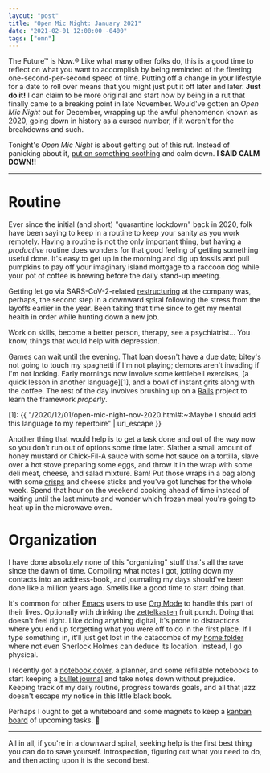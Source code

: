 ```yaml
---
layout: "post"
title: "Open Mic Night: January 2021"
date: "2021-02-01 12:00:00 -0400"
tags: ["omn"]
---
```


The Future™ is Now.®
Like what many other folks do, this is a good time to reflect on what
you want to accomplish by being reminded of the fleeting
one-second-per-second speed of time.
Putting off a change in your lifestyle for a date to roll over means
that you might just put it off later and later.
**Just do it!**
I can claim to be more original and start now by being in a rut that
finally came to a breaking point in late November.
Would've gotten an <i>Open Mic Night</i> out for December, wrapping up
the awful phenomenon known as 2020, going down in history as a cursed
number, if it weren't for the breakdowns and such.

Tonight's <i>Open Mic Night</i> is about getting out of this rut.
Instead of panicking about it,
[put on something soothing](https://sport3000.bandcamp.com/album/--8)
and calm down.
**I SAID CALM DOWN!!**

---

# Routine

Ever since the initial (and short) "quarantine lockdown" back in 2020,
folk have been saying to keep in a routine to keep your sanity as you work
remotely.
Having a routine is not the only important thing, but having a *productive*
routine does wonders for that good feeling of getting something useful done.
It's easy to get up in the morning and dig up fossils and pull
pumpkins to pay off your imaginary island mortgage to a raccoon dog
while your pot of coffee is brewing before the daily stand-up meeting.

Getting let go via SARS-CoV-2-related [restructuring] at the company
was, perhaps, the second step in a downward spiral following the stress
from the layoffs earlier in the year.
Been taking that time since to get my mental health in order while hunting
down a new job.

Work on skills, become a better person, therapy, see a psychiatrist...
You know, things that would help with depression.

[restructuring]: https://en.wikipedia.org/wiki/Restructuring

Games can wait until the evening.
That loan doesn't have a due date;
bitey's not going to touch my spaghetti if I'm not playing;
demons aren't invading if I'm not looking.
Early mornings now involve some kettlebell exercises,
[a quick lesson in another language][1], and a bowl of instant grits
along with the coffee.
The rest of the day involves brushing up on a [Rails](https://rubyonrails.org/)
project to learn the framework *properly*.

[1]: {{ "/2020/12/01/open-mic-night-nov-2020.html#:~:Maybe I should add this language to my repertoire" | uri_escape }}

Another thing that would help is to get a task done and out of the way
now so you don't run out of options some time later.
Slather a small amount of honey mustard or Chick-Fil-A sauce with some
hot sauce on a tortilla, slave over a hot stove preparing some eggs,
and throw it in the wrap with some deli meat, cheese, and salad mixture.
Bam!
Put those wraps in a bag along with some [crisps][pringles] and cheese
sticks and you've got lunches for the whole week.
Spend that hour on the weekend cooking ahead of time instead of
waiting until the last minute and wonder which frozen meal you're
going to heat up in the microwave oven.

[pringles]: https://www.quora.com/Why-are-Pringles-called-potato-crisps-and-not-potato-chips

# Organization

I have done absolutely none of this "organizing" stuff that's all the
rave since the dawn of time.
Compiling what notes I got, jotting down my contacts into an address-book,
and journaling my days should've been done like a million years ago.
Smells like a good time to start doing that.

It's common for other [Emacs] users to use [Org Mode] to handle this
part of their lives.
Optionally with drinking the [zettelkasten] fruit punch.
Doing that doesn't feel right.
Like doing anything digital, it's prone to distractions where you end
up forgetting what you were off to do in the first place.
If I type something in, it'll just get lost in the catacombs of my [home folder][~]
where not even Sherlock Holmes can deduce its location.
Instead, I go physical.

[Emacs]: https://www.gnu.org/s/emacs
[Org Mode]: https://orgmode.org/
[~]: https://en.wikipedia.org/wiki/Home_directory
[zettelkasten]: https://en.wikipedia.org/wiki/Zettelkasten

I recently got a [notebook cover](https://www.jetpens.com/Kokuyo-Systemic-Cover-Notebook-Ring-Type-Synthetic-Leather-A5-6-mm-Rule-Black/pd/24807),
a planner, and some refillable notebooks to start keeping a [bullet journal][bujo]
and take notes down without prejudice.
Keeping track of my daily routine, progress towards goals, and all
that jazz doesn't escape my notice in this little black book.

[bujo]: https://bulletjournal.com/pages/learn

Perhaps I ought to get a whiteboard and some magnets to keep a [kanban board]
of upcoming tasks. 🤔

[kanban board]: https://en.wikipedia.org/wiki/Kanban_board

---

All in all, if you're in a downward spiral, seeking help is the first
best thing you can do to save yourself.
Introspection, figuring out what you need to do, and then acting upon
it is the second best.
